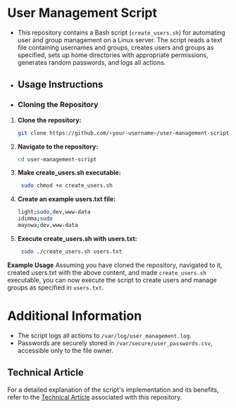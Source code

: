  # User Management Script
 
* This repository contains a Bash script (`create_users.sh`) for automating user and group management on a Linux server. The script reads a text file containing usernames and groups, creates users and groups as specified, sets up home directories with appropriate permissions, generates random passwords, and logs all actions.

- ## Usage Instructions 

-  ### Cloning the Repository

1) **Clone the repository:** 
    ```bash
    git clone https://github.com/<your-username>/user-management-script.git
    
2) **Navigate to the repository:**

    ```bash
    cd user-management-script
   
3) **Make create_users.sh executable:**

   ```bash
    sudo chmod +x create_users.sh
   
4) **Create an example users.txt file:**

    ```bash
   light;sudo,dev,www-data
   idimma;sudo
   mayowa;dev,www-data
 
5) **Execute create_users.sh with users.txt:**

    ```bash
     sudo ./create_users.sh users.txt

**Example Usage**
Assuming you have cloned the repository, navigated to it, created users.txt with the above content, and made `create_users.sh` executable, you can now execute the script to create users and manage groups as specified in `users.txt`.

# Additional Information
* The script logs all actions to `/var/log/user_management.log`.
* Passwords are securely stored in `/var/secure/user_passwords.csv`, accessible only to the file owner.

## Technical Article
For a detailed explanation of the script's implementation and its benefits, refer to the [Technical Article](https://dev.to/mubarak_ajibola_96a34686b/automating-user-management-in-linux-using-bash-scripting-m5c)
 associated with this repository.

